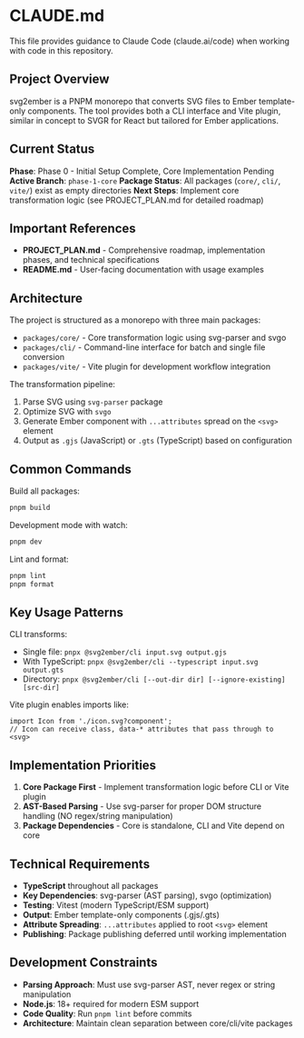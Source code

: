 # CLAUDE.md

This file provides guidance to Claude Code (claude.ai/code) when working with code in this repository.

## Project Overview

svg2ember is a PNPM monorepo that converts SVG files to Ember template-only components. The tool provides both a CLI interface and Vite plugin, similar in concept to SVGR for React but tailored for Ember applications.

## Current Status

**Phase**: Phase 0 - Initial Setup Complete, Core Implementation Pending
**Active Branch**: `phase-1-core`
**Package Status**: All packages (`core/`, `cli/`, `vite/`) exist as empty directories
**Next Steps**: Implement core transformation logic (see PROJECT_PLAN.md for detailed roadmap)

## Important References

- **PROJECT_PLAN.md** - Comprehensive roadmap, implementation phases, and technical specifications
- **README.md** - User-facing documentation with usage examples

## Architecture

The project is structured as a monorepo with three main packages:
- `packages/core/` - Core transformation logic using svg-parser and svgo
- `packages/cli/` - Command-line interface for batch and single file conversion
- `packages/vite/` - Vite plugin for development workflow integration

The transformation pipeline:
1. Parse SVG using `svg-parser` package
2. Optimize SVG with `svgo`
3. Generate Ember component with `...attributes` spread on the `<svg>` element
4. Output as `.gjs` (JavaScript) or `.gts` (TypeScript) based on configuration

## Common Commands

Build all packages:
```bash
pnpm build
```

Development mode with watch:
```bash
pnpm dev
```

Lint and format:
```bash
pnpm lint
pnpm format
```

## Key Usage Patterns

CLI transforms:
- Single file: `pnpx @svg2ember/cli input.svg output.gjs`
- With TypeScript: `pnpx @svg2ember/cli --typescript input.svg output.gts`
- Directory: `pnpx @svg2ember/cli [--out-dir dir] [--ignore-existing] [src-dir]`

Vite plugin enables imports like:
```gts
import Icon from './icon.svg?component';
// Icon can receive class, data-* attributes that pass through to <svg>
```

## Implementation Priorities

1. **Core Package First** - Implement transformation logic before CLI or Vite plugin
2. **AST-Based Parsing** - Use svg-parser for proper DOM structure handling (NO regex/string manipulation)
3. **Package Dependencies** - Core is standalone, CLI and Vite depend on core

## Technical Requirements

- **TypeScript** throughout all packages
- **Key Dependencies**: svg-parser (AST parsing), svgo (optimization)
- **Testing**: Vitest (modern TypeScript/ESM support)
- **Output**: Ember template-only components (.gjs/.gts)
- **Attribute Spreading**: `...attributes` applied to root `<svg>` element
- **Publishing**: Package publishing deferred until working implementation

## Development Constraints

- **Parsing Approach**: Must use svg-parser AST, never regex or string manipulation
- **Node.js**: 18+ required for modern ESM support
- **Code Quality**: Run `pnpm lint` before commits
- **Architecture**: Maintain clean separation between core/cli/vite packages